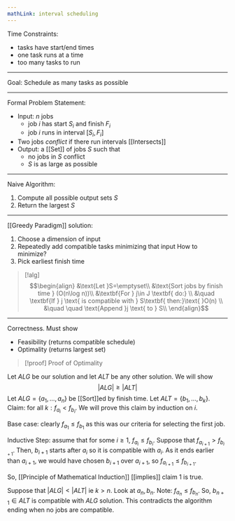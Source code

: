 ```yaml
---
mathLink: interval scheduling
---
```


Time Constraints: 
- tasks have start/end times
- one task runs at a time
- too many tasks to run
---

Goal: Schedule as many tasks as possible

---
Formal Problem Statement:
- Input: $n$ jobs
	- job $i$ has start $S_{i}$ and finish $F_{i}$
	- job $i$ runs in interval $[S_{i},F_{i}]$
- Two jobs *conflict* if there run intervals [[Intersects]]
- Output: a [[Set]] of jobs $S$ such that
	- no jobs in $S$ conflict
	- $S$ is as large as possible
---
Naive Algorithm:
1. Compute all possible output sets $S$
2. Return the largest $S$
---
[[Greedy Paradigm]] solution:
1. Choose a dimension of input 
2. Repeatedly add compatible tasks minimizing that input
How to minimize?
1. Pick earliest finish time

>[!alg]
>$$\begin{align}
&\text{Let }S=\emptyset\\
&\text{Sort jobs by finish time } (O(n\log n))\\
&\textbf{For } j\in J \textbf{ do:} \\
&\quad \textbf{If } j \text{ is compatible with } S\textbf{ then:}\text{ }O(n) \\
&\quad \quad \text{Append }j \text{ to } S\\
\end{align}$$

---
Correctness. Must show
- Feasibility (returns compatible schedule)
- Optimality (returns largest set)

>[!proof] Proof of Optimality

Let $ALG$ be our solution and let $ALT$ be any other solution. We will show $$|ALG|≥|ALT|$$Let $ALG=\{a_{1},\ldots,a_{n}\}$ be [[Sort]]ed by finish time. Let $ALT=\{b_{1},\ldots,b_{k}\}$. Claim: for all $k:f_{a_{i}}<f_{b_{i}}$. We will prove this claim by induction on $i$.

Base case: clearly $f_{a_{1}}≤f_{b_{1}}$ as this was our criteria for selecting the first job.

Inductive Step: assume that for some $i≥1$, $f_{a_{i}}≤f_{b_{i}}$. Suppose that $f_{a_{i+1}}>f_{b_{i+1}}$. Then, $b_{i+1}$ starts after $a_{i}$ so it is compatible with $a_{i}$. As it ends earlier than $a_{i+1}$, we would have chosen $b_{i+1}$ over $a_{i+1}$, so $f_{a_{i+1}}≤f_{b_{i+1}}$.

So, [[Principle of Mathematical Induction]] [[implies]] claim 1 is true.

Suppose that $|ALG|<|ALT|$ ie $k>n$. Look at $a_{n},b_{n}$. Note: $f_{a_{n}}≤f_{b_{n}}$. So, $b_{n+1}\in ALT$ is compatible with $ALG$ solution. This contradicts the algorithm ending when no jobs are compatible. 